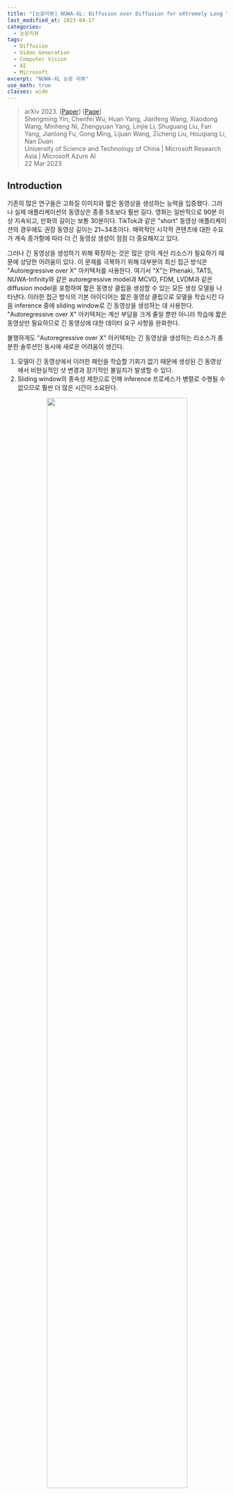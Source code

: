 ```yaml
---
title: "[논문리뷰] NUWA-XL: Diffusion over Diffusion for eXtremely Long Video Generation"
last_modified_at: 2023-04-17
categories:
  - 논문리뷰
tags:
  - Diffusion
  - Video Generation
  - Computer Vision
  - AI
  - Microsoft
excerpt: "NUWA-XL 논문 리뷰"
use_math: true
classes: wide
---
```


> arXiv 2023. [[Paper](https://arxiv.org/abs/2303.12346)] [[Page](https://msra-nuwa.azurewebsites.net/#/)]  
> Shengming Yin, Chenfei Wu, Huan Yang, Jianfeng Wang, Xiaodong Wang, Minheng Ni, Zhengyuan Yang, Linjie Li, Shuguang Liu, Fan Yang, Jianlong Fu, Gong Ming, Lijuan Wang, Zicheng Liu, Houqiang Li, Nan Duan  
> University of Science and Technology of China | Microsoft Research Asia | Microsoft Azure AI  
> 22 Mar 2023  

## Introduction
기존의 많은 연구들은 고화질 이미지와 짧은 동영상을 생성하는 능력을 입증했다. 그러나 실제 애플리케이션의 동영상은 종종 5초보다 훨씬 길다. 영화는 일반적으로 90분 이상 지속되고, 만화의 길이는 보통 30분이다. TikTok과 같은 "short" 동영상 애플리케이션의 경우에도 권장 동영상 길이는 21~34초이다. 매력적인 시각적 콘텐츠에 대한 수요가 계속 증가함에 따라 더 긴 동영상 생성이 점점 더 중요해지고 있다. 

그러나 긴 동영상을 생성하기 위해 확장하는 것은 많은 양의 계산 리소스가 필요하기 때문에 상당한 어려움이 있다. 이 문제를 극복하기 위해 대부분의 최신 접근 방식은 "Autoregressive over X" 아키텍처를 사용한다. 여기서 "X"는 Phenaki, TATS, NUWA-Infinity와 같은 autoregressive model과 MCVD, FDM, LVDM과 같은 diffusion model을 포함하여 짧은 동영상 클립을 생성할 수 있는 모든 생성 모델을 나타낸다. 이러한 접근 방식의 기본 아이디어는 짧은 동영상 클립으로 모델을 학습시킨 다음 inference 중에 sliding window로 긴 동영상을 생성하는 데 사용한다. "Autoregressive over X" 아키텍처는 계산 부담을 크게 줄일 뿐만 아니라 학습에 짧은 동영상만 필요하므로 긴 동영상에 대한 데이터 요구 사항을 완화한다. 

불행하게도 "Autoregressive over X" 아키텍처는 긴 동영상을 생성하는 리소스가 충분한 솔루션인 동시에 새로운 어려움이 생긴다. 

1. 모델이 긴 동영상에서 이러한 패턴을 학습할 기회가 없기 때문에 생성된 긴 동영상에서 비현실적인 샷 변경과 장기적인 불일치가 발생할 수 있다. 
2. Sliding window의 종속성 제한으로 인해 inference 프로세스가 병렬로 수행될 수 없으므로 훨씬 더 많은 시간이 소요돤다. 

<center><img src='{{"/assets/img/nuwa-xl/nuwa-xl-fig1.PNG" | relative_url}}' width="80%"></center>
<br>
본 논문은 위의 문제를 해결하기 위해 위 그림과 같이 "coarse-to-fine" 프로세스로 긴 동영상을 생성하는 "Diffusion over Diffusion" 아키텍처인 NUWA-XL을 제안한다. 먼저 global diffusion model이 $L$개의 프롬프트를 기반으로 하는 $L$개의 키프레임을 생성하며, 이 키프레임들은 동영상의 대략적인 스토리라인을 형성한다. 첫 번째 local diffusion model은 $L$개의 프롬프트와 인접 키프레임들을 각각 첫 번째와 마지막 프레임으로 취급하여 $L-2$개의 중간 프레임을 생성하여, 총 $L + (L-1)\times(L-2) \approx L^2$개의 디테일한 프레임을 생성한다. 

반복적으로 local diffusion을 적용하여 중간 프레임을 채우면 동영상 길이가 기하급수적으로 늘어나 매우 긴 동영상이 된다. 예를 들어 깊이가 $m$이고 local diffusion의 길이가 $L$인 NUWA-XL은 크기가 $O(L^m)$인 긴 동영상을 생성할 수 있다. 이러한 방식의 장점은 세 가지다. 

1. 이러한 계층적 아키텍처를 통해 모델이 긴 동영상에서 직접 학습할 수 있으므로 학습과 inference 사이의 불일치가 제거된다. 
2. 자연스럽게 병렬 inference를 지원하므로 긴 동영상을 생성할 때 inference 속도를 크게 향상시킬 수 있다. 
3. 동영상의 길이가 기하급수적으로 늘어날 수 있기 때문에 더 긴 동영상으로 쉽게 확장될 수 있다. 

## Method
### 1. Temporal KLVAE (T-KLVAE)
픽셀에서 diffusion model을 직접 학습하고 샘플링하는 것은 계산 비용이 많이 든다. KLVAE는 diffusion process를 수행하여 이 문제를 완화할 수 있는 저차원 latent 표현으로 원본 이미지를 압축한다. 사전 학습된 이미지 KLVAE의 외부 지식을 활용하고 이를 동영상으로 전송하기 위해, 저자들은 원본 공간적 모듈을 그대로 유지하면서 외부 temporal convolution 및 attention layer를 추가하여 Temporal KLVAE(T-KLVAE)를 제안한다. 

Batch size가 $b$, 프레임이 $L$개, 채널이 $C$개, 높이가 $H$, 너비가 $W$인 동영상 $v \in \mathbb{R}^{b \times L \times C \times H \times W}$가 주어지면 먼저 $L$개의 독립 이미지로 보고 사전 학습된 KLVAE spatial convolution으로 인코딩한다. 시간 정보를 추가로 모델링하기 위해 각 spatial convolution 후에 temporal convolution을 추가한다. 원래 사전 학습된 지식을 그대로 유지하기 위해 temporal convolution은 원래 KLVAE와 정확히 동일한 출력을 보장하는 항등 함수로 초기화된다. 

구체적으로, convolution 가중치 $W^{conv1d} \in \mathbb{R}^{c_{out} \times c_{in} \times k}$는 먼저 0으로 설정된다. 여기서 $c_{out}$은 출력 채널을 나타내고, $c_{in}$은 입력 채널을 나타내며 $c_{out}$과 같고, $k$는 temporal kernel의 크기를 나타낸다. 그런 다음 각 출력 채널 $i$에 대해 해당 입력 채널 $i$의 kernel 크기의 중간 $(k - 1)//2$이 1로 설정된다.

$$
\begin{equation}
W^{conv1d}[i, i, (k-1)//2] = 1
\end{equation}
$$

비슷하게, 원래 spatial attention 후에 temporal attention을 추가하고 출력 projection layer의 가중치 $W^\textrm{att_out}$을 0으로 초기화한다.

$$
\begin{equation}
W^\textrm{att_out} = 0
\end{equation}
$$

T-KLVAE 디코더 $D$의 경우, 같은 초기화 전략을 사용한다. T-KLVAE의 목적 함수는 이미지 KLVAE와 동일하다. 마지막으로, 원본 동영상 $v$의 컴팩트한 표현인 latent code $x_0 \in \mathbb{R}^{b \times L \times c \times h \times w}$를 얻는다. 

### 2. Mask Temporal Diffusion (MTD)
<center><img src='{{"/assets/img/nuwa-xl/nuwa-xl-fig2.PNG" | relative_url}}' width="80%"></center>
<br>
다음으로, 제안된 Diffusion over Diffusion 아키텍처의 기본 diffusion model로 Mask Temporal Diffusion (MTD)를 소개한다. Global diffusion의 경우 $L$개의 프롬프트만 동영상의 대략적인 스토리라인을 형성하는 입력으로 사용되지만 local diffusion의 경우 입력은 $L$개의 프롬프트뿐만 아니라 첫 번째 및 마지막 프레임으로 구성된다. 첫 번째 프레임과 마지막 프레임이 있거나 없는 입력 조건을 수용할 수 있는 제안된 MTD는 global diffusion과 local diffusion을 모두 지원한다. 

먼저 $L$개의 프롬프트 입력을 CLIP Text Encoder로 임베딩하여 prompt embedding $p \in \mathbb{R}^{b \times L \times l_p \times d_p}$을 얻는다. 여기서 $b$는 batch size, $l_p$는 토큰의 개수, $d_p$는 prompt embedding의 차원이다. 랜덤하게 샘플링된 diffusion timestep $t \in U(1, T)$는 timestep embedding $t \in \mathbb{R}^c$로 임베딩된다. 동영상 $v_0 \in \mathbb{R}^{b \times L \times C \times H \times W}$은 T-KLVAE로 인코딩되어 $x_0 \in \mathbb{R}^{b \times L \times c \times h \times w}$를 얻는다. 

미리 정의된 diffusion process

$$
\begin{equation}
q(x_t \vert x_{t-1}) = \mathcal{N}(x_t; \sqrt{\alpha_t} x_{t-1}, (1-\alpha_t) I)
\end{equation}
$$

에 따라 $x_0$는 다음과 같이 손상된다.

$$
\begin{equation}
x_t = \sqrt{\vphantom{1} \bar{\alpha}_t} x_0 + (1 - \bar{\alpha}_t) \epsilon, \quad \epsilon \sim \mathcal{N}(0,I)
\end{equation}
$$

여기서 $\epsilon \in \mathbb{R}^{b \times L \times c \times h \times w}$은 noise이고, $x_t \in \mathbb{R}^{b \times L \times c \times h \times w}$는 diffusion process의 t번째 중간 state이다.

Global diffusion model의 경우, visual condition $v_0^c$는 모두 0이다. 반면, local diffusion model의 경우, $v_0 \in \mathbb{R}^{b \times L \times C \times H \times W}$는 $v_0$의 중간 $L-2$ 프레임을 마스킹하여 얻을 수 있다. $v_0^c$도 T-KLVAE로 인코딩되어 $x_0^c \in \mathbb{R}^{b \times L \times c \times h \times w}$를 얻는다. 

마지막으로, $x_t$, $p$, $t$, $x_0^c$가 Mask 3D-UNet $\epsilon_\theta (\cdot)$에 입력된다. 그런 다음 모델은 Mask 3D-UNet의 출력 $\epsilon_\theta (x_t, p, t, x_0^c) \in \mathbb{R}^{b \times L \times c \times h \times w}$과 $\epsilon$ 사이의 거리를 최소화한다. 

$$
\begin{equation}
\mathcal{L}_\theta = \|\epsilon - \epsilon_\theta(x_t, p, t, x_0^c)\|_2^2
\end{equation}
$$

Mask 3D-UNet은 skip connection이 있는 multi-scale DownBlocks와 UpBlocks로 구성되는 반면, $x_0^c$는 convolution layer의 cascade를 사용하여 해당 해상도로 downsampling되고 대응되는 DownBlock과 UpBlock에 공급된다. 

<center><img src='{{"/assets/img/nuwa-xl/nuwa-xl-fig3.PNG" | relative_url}}' width="50%"></center>
<br>
위 그림은 Mask 3D-UNet의 마지막 UpBlock의 디테일을 나타낸 것이다. UpBlock은 hidden state $h_in$, skip connection $s$, timestep embedding $t$, visual condition $x_0^c$, prompt embedding $p$를 입력으로 받아 hidden state $h_out$을 출력한다. Global diffusion의 경우 $x_0^c$은 조건으로 제공되는 프레임이 없기 때문에 유효한 정보를 포함하지 않지만 local diffusion의 경우 $x_0^c$는 첫 번째 프레임과 마지막 프레임의 인코딩된 정보를 포함한다. 

$s \in \mathbb{R}^{b \times L \times c_{skip} \times h \times w}$는 먼저 $h_{in} \in \mathbb{R}^{b \times L \times c_{in} \times h \times w}$과 concat된다.

$$
\begin{equation}
h := [s; h_{in}] \in \mathbb{R}^{b \times L \times (c_{skip} + c_{in}) \times h \times w}
\end{equation}
$$

$h$는 convolution 연산을 거쳐 $h \in \mathbb{R}^{b \times L \times c \times h \times w}$가 된다. 그런 다음 $t$는 $h$에 채널 차원으로 더해진다.

$$
\begin{equation}
h := h + t
\end{equation}
$$

사전 학습된 text-to-image model의 외부 지식을 활용하기 위해, factorized convolution 및 attention이 도입되며, spatial layer 사전 학습된 가중치로 초기화되고 temporal layer는 항등 함수로 초기화된다. 

Spatial convolution의 경우, $L$은 batch size로 취급되어 $h \in \mathbb{R}^{(b \times L) \times c \times h \times w}$가 되고, temporal convolution의 경우 공간 축 $hw$가 batch size로 취급되어 $h \in \mathbb{R}^{(b \times hw) \times c \times L}$가 된다. 

$$
\begin{aligned}
h &:= \textrm{SpatialConv}(h) \\
h &:= \textrm{TemporalConv}(h)
\end{aligned}
$$

그런 다음 $h$는 $x_0^c$와 $x_0^m$으로 컨디셔닝되며, $x_0^m$은 어떤 프레임이 조건인지를 나타내는 이진 마스크이다. $x_0^c$와 $x_0^m$은 먼저 0으로 초기화된 convolution layer에 의해 scale $w^c$, $w^m$과 shift $b^c$, $b^m$으로 변환된다. 그런 다음 linear projection으로 $h$에 주입된다.

$$
\begin{aligned}
h &:= w^c \cdot h + b^c + h \\
h &:= w^m \cdot h + b^m + h
\end{aligned}
$$

그런 다음 Spatial Self-Attention (SA), Prompt Cross-Attention (PA), Temporal Self-Attention (TA)을 $h$에 순서대로 적용한다. 

SA의 경우, $h$는 $h \in \mathbb{R}^{(b \times L) \times hw \times c}$로 reshape된다.

$$
\begin{equation}
Q^{SA} = hW_Q^{SA}, \quad K^{SA} = hW_K^{SA}, \quad V^{SA} = hW_V^{SA} \\
\tilde{Q}^{SA} = \textrm{Selfattn} (Q^{SA}, K^{SA}, V^{SA})
\end{equation}
$$

$W_Q^{SA}, W_K^{SA}, W_V^{SA} \in \mathbb{R}^{c \times d_{in}}$은 학습되는 파라미터이다. 

PA의 경우, $p$는 $p \in \mathbb{R}^{(b \times L) \times l_p \times d_p}$로 reshape된다.

$$
\begin{equation}
Q^{PA} = hW_Q^{PA}, \quad K^{PA} = pW_K^{PA}, \quad V^{PA} = pW_V^{PA} \\
\tilde{Q}^{SA} = \textrm{Crossattn} (Q^{PA}, K^{PA}, V^{PA})
\end{equation}
$$

$W_Q^{PA} \in \mathbb{R}^{c \times d_{in}}$, $W_K^{PA}, W_V^{PA} \in \mathbb{R}^{d_p \times d_{in}}$은 학습되는 파라미터이다. 

TA는 SA와 동일하며, 공간 축 $hw$가 batch size로 취급되고 $L$이 시퀀스 길이로 취급되는 것만 다르다. 

마지막으로, $h$는 spatial convolution을 통해 목표 해상도 $h_{out} \in \mathbb{R}^{b \times L \times c \times h_{out} \times h_{out}}$로 upsampling된다. 마찬가지로 Mask 3D-UNet의 다른 블록은 동일한 구조를 활용하여 해당 입력을 처리한다. 

### 3. Diffusion over Diffusion Architecture
Inference 단계에서 $L$개의 프롬프트 $p$와 visual condition $v_0^c$가 주어지면 $x_0$는 MTD에 의해 순수 noise $x_T$에서 샘플링된다. 구체적으로, 각 timestep $t = T, T − 1, \cdots, 1$에 대해 diffusion process에서 중간 state $x_t$는 다음과 같이 업데이트된다. 

$$
\begin{equation}
x_{t-1} = \frac{1}{\sqrt{\alpha}_t} \bigg( x_t - \frac{1 - \alpha_t}{\sqrt{1 - \bar{\alpha}_t}} \epsilon_\theta (x_t, p, t, x_0^c) \bigg) + \frac{(1 - \bar{\alpha}_{t-1}) \beta_t}{1 - \bar{\alpha}_t} \epsilon
\end{equation}
$$

마지막으로 샘플링된 latent code $x_0$는 T-KLVAE에 의해 동영상 픽셀 $v_0$로 디코딩된다. 단순화를 위해 MTD의 반복 생성 프로세스는 다음과 같이 표시된다.

$$
\begin{equation}
v_0 = \textrm{Diffusion} (p, v_0^c)
\end{equation}
$$

긴 동영상을 생성할 때 큰 간격으로 $L$개의 프롬프트 $p_1$이 주어지면 $L$개의 키프레임은 먼저 global diffusion model을 통해 생성된다.

$$
\begin{equation}
v_{01} = \textrm{GlobalDiffusion} (p_1, v_{01}^c)
\end{equation}
$$

여기서 $v_{01}^c$는 모두 0이다. 일시적으로 희소한 키프레임 $v_{01}$은 동영상의 대략적인 스토리라인을 형성한다.

그런 다음 $v_{01}$의 인접한 키프레임은 visual condition $v_{02}^c$의 첫 번째 및 마지막 프레임으로 처리된다. 중간 $L-2$개의 프레임은 $p_2$, $v_{02}^c$를 첫 번째 local diffusion model에 공급하여 생성된다. 여기서 $p_2$는 시간 간격이 더 짧은 $L$개의 프롬프트이다.

$$
\begin{equation}
v_{02} = \textrm{LocalDiffusion} (p_2, v_{02}^c)
\end{equation}
$$

비슷하게, $v_{03}^c$는 $v_{02}$의 인접한 프레임에서 얻을 수 있으며, $p_3$는 $p_2$보다 시간 간격이 더 짧은 $L$개의 프롬프트이다. $p_3$와 $v_{03}^c$는 두 번째 local diffusion model에 공급된다.

$$
\begin{equation}
v_{03} = \textrm{LocalDiffusion} (p_3, v_{03}^c)
\end{equation}
$$

$v_{01}$의 프레임들과 비교했을 때, $v_{02}$와 $v_{03}$의 프레임들은 더 많은 디테일과 강한 일관성을 가지며 더 세밀해진다. 

Local diffusion을 반복적으로 적용하여 중간 프레임을 완성함으로써 깊이가 $m$인 모델은 길이가 $O(L^m)$인 매우 긴 동영상을 생성할 수 있다. 한편, 이러한 계층적 아키텍처를 통해 긴 동영상(3376 프레임)에서 시간적으로 희소하게 샘플링된 프레임을 직접 학습시켜 학습과 inference 사이의 격차를 없앨 수 있다. Global diffusion으로 $L$개의 키프레임을 샘플링한 후 local diffusion을 병렬로 수행하여 추론 속도를 높일 수 있다. 

## Experiments
### 1. FlintstonesHD Dataset
기존의 주석이 달린 동영상 데이터셋은 동영상 생성의 발전을 크게 촉진했다. 그러나 현재 동영상 데이터셋은 여전히 긴 동영상 생성에 큰 어려움을 안고 있다. 

1. 동영상의 길이가 상대적으로 짧고, 샷 체인지, 장기 의존성 등 짧은 영상과 긴 영상의 분포 격차가 크다. 
2. 상대적으로 낮은 해상도는 생성된 비디오의 품질을 제한한다. 
3. 대부분의 주석은 비디오 클립의 내용에 대한 대략적인 설명이며 움직임의 디테일을 설명하기 어렵다. 

저자들은 위의 문제를 해결하기 위해 조밀하게 주석이 달린 긴 동영상 데이터셋인 FlintstonesHD 데이터셋을 구축하였다. 먼저 1440$\times$1080 해상도의 평균 38,000 프레임으로 166개의 에피소드가 포함된 원본 Flintstones 만화를 얻는다. 스토리를 기반으로 긴 동영상 생성을 지원하고 움직임의 디테일을 캡처하기 위해 먼저 이미지 캡션 모델 GIT2를 활용하여 데이터셋 각 프레임에 대한 조밀한 캡션을 생성하고 생성된 결과에서 일부 오차를 수동으로 필터링한다. 

### 2. Metrics
- **Avg-FID**: 생성된 프레임들의 평균 FID를 측정한다. 
- **Block-FVD**: 긴 동영상을 여러 개의 짧은 클립으로 나누고 모든 클립들의 평균 FVD를 측정한다. 간단하게 "B-FVD-X"로 나타내며 X는 짧은 클립의 길이를 나타낸다. 

### 3. Quantitative Results
#### Comparison with the state-of-the-arts
다음은 여러 state-of-the-art model들의 정량적 비교 결과이다. 

<center><img src='{{"/assets/img/nuwa-xl/nuwa-xl-table1.PNG" | relative_url}}' width="80%"></center>

#### Ablation study
다음은 ablation 실험 결과이다.

<center><img src='{{"/assets/img/nuwa-xl/nuwa-xl-table2.PNG" | relative_url}}' width="77%"></center>

### 4. Qualitative results
다음은 AR over Diffusion과 Diffusion over Diffusion을 정성적으로 비교한 것이다.

<center><img src='{{"/assets/img/nuwa-xl/nuwa-xl-fig4.PNG" | relative_url}}' width="100%"></center>

## Limitations
1. 오픈 도메인의 긴 동영상(ex. 영화 및 TV 프로그램)을 사용할 수 없기 때문에 공개적으로 사용 가능한 만화 Flintstones에 대해서만 NUWA-XL의 효과를 검증하였다. 
2. 긴 동영상에 대한 직접적인 학습은 학습과 inference 사이의 격차를 줄이지만 데이터에 큰 문제를 제기한다. 
3. NUWA-XL은 inference 속도를 가속화하려면 병렬 inference를 위한 합리적인 GPU 리소스가 필요하다. 
